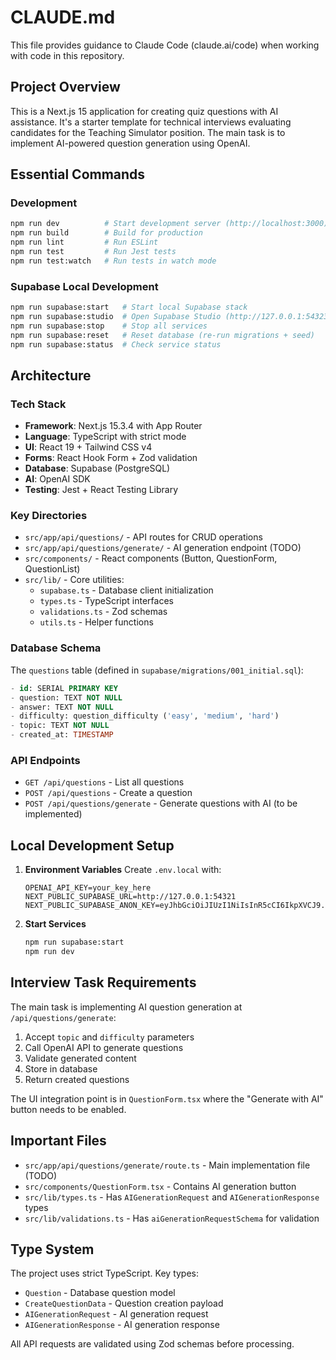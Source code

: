 # CLAUDE.md

This file provides guidance to Claude Code (claude.ai/code) when working with code in this repository.

## Project Overview

This is a Next.js 15 application for creating quiz questions with AI assistance. It's a starter template for technical interviews evaluating candidates for the Teaching Simulator position. The main task is to implement AI-powered question generation using OpenAI.

## Essential Commands

### Development
```bash
npm run dev          # Start development server (http://localhost:3000)
npm run build        # Build for production
npm run lint         # Run ESLint
npm run test         # Run Jest tests
npm run test:watch   # Run tests in watch mode
```

### Supabase Local Development
```bash
npm run supabase:start   # Start local Supabase stack
npm run supabase:studio  # Open Supabase Studio (http://127.0.0.1:54323)
npm run supabase:stop    # Stop all services
npm run supabase:reset   # Reset database (re-run migrations + seed)
npm run supabase:status  # Check service status
```

## Architecture

### Tech Stack
- **Framework**: Next.js 15.3.4 with App Router
- **Language**: TypeScript with strict mode
- **UI**: React 19 + Tailwind CSS v4
- **Forms**: React Hook Form + Zod validation
- **Database**: Supabase (PostgreSQL)
- **AI**: OpenAI SDK
- **Testing**: Jest + React Testing Library

### Key Directories
- `src/app/api/questions/` - API routes for CRUD operations
- `src/app/api/questions/generate/` - AI generation endpoint (TODO)
- `src/components/` - React components (Button, QuestionForm, QuestionList)
- `src/lib/` - Core utilities:
  - `supabase.ts` - Database client initialization
  - `types.ts` - TypeScript interfaces
  - `validations.ts` - Zod schemas
  - `utils.ts` - Helper functions

### Database Schema
The `questions` table (defined in `supabase/migrations/001_initial.sql`):
```sql
- id: SERIAL PRIMARY KEY
- question: TEXT NOT NULL
- answer: TEXT NOT NULL
- difficulty: question_difficulty ('easy', 'medium', 'hard')
- topic: TEXT NOT NULL
- created_at: TIMESTAMP
```

### API Endpoints
- `GET /api/questions` - List all questions
- `POST /api/questions` - Create a question
- `POST /api/questions/generate` - Generate questions with AI (to be implemented)

## Local Development Setup

1. **Environment Variables**
   Create `.env.local` with:
   ```
   OPENAI_API_KEY=your_key_here
   NEXT_PUBLIC_SUPABASE_URL=http://127.0.0.1:54321
   NEXT_PUBLIC_SUPABASE_ANON_KEY=eyJhbGciOiJIUzI1NiIsInR5cCI6IkpXVCJ9.eyJpc3MiOiJzdXBhYmFzZS1kZW1vIiwicm9sZSI6ImFub24iLCJleHAiOjE5ODM4MTI5OTZ9.CRXP1A7WOeoJeXxjNni43kdQwgnWNReilDMblYTn_I0
   ```

2. **Start Services**
   ```bash
   npm run supabase:start
   npm run dev
   ```

## Interview Task Requirements

The main task is implementing AI question generation at `/api/questions/generate`:

1. Accept `topic` and `difficulty` parameters
2. Call OpenAI API to generate questions
3. Validate generated content
4. Store in database
5. Return created questions

The UI integration point is in `QuestionForm.tsx` where the "Generate with AI" button needs to be enabled.

## Important Files

- `src/app/api/questions/generate/route.ts` - Main implementation file (TODO)
- `src/components/QuestionForm.tsx` - Contains AI generation button
- `src/lib/types.ts` - Has `AIGenerationRequest` and `AIGenerationResponse` types
- `src/lib/validations.ts` - Has `aiGenerationRequestSchema` for validation

## Type System

The project uses strict TypeScript. Key types:
- `Question` - Database question model
- `CreateQuestionData` - Question creation payload
- `AIGenerationRequest` - AI generation request
- `AIGenerationResponse` - AI generation response

All API requests are validated using Zod schemas before processing.